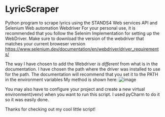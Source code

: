 # LyricScraper
Python program to scrape lyrics using the STANDS4 Web services API and Selenium Web automation Webdriver
For your personal use, it is recommended that you follow the  Selenim Implementation for setting up the 
WebDriver. Make sure to download the version of the webdriver that matches your current broweser version
https://www.selenium.dev/documentation/en/webdriver/driver_requirements/


The way I have chosen to add the Webdriver _is different_ from what is in the documentation. I have chosen the path where the driver was installed to use for the path.
The documentation will recommend that you set it to the PATH in the environment variables
My method is shown here: ![image](https://user-images.githubusercontent.com/18224357/116826353-6d9e0680-ab48-11eb-94b9-e47037db10f3.png)


You may also have to configure your project and create a new virtual environment(venv) when you want to run this script. I used pyCharm to do it so it was easily done.

Thanks for checking out my cool little script!
